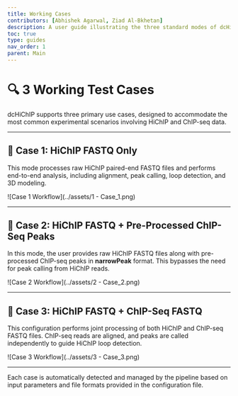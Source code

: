 ```yaml
---
title: Working Cases
contributors: [Abhishek Agarwal, Ziad Al-Bkhetan]
description: A user guide illustrating the three standard modes of dcHiChIP pipeline execution using test-case diagrams.
toc: true
type: guides
nav_order: 1
parent: Main
---
```


# 🔍 3 Working Test Cases

dcHiChIP supports three primary use cases, designed to accommodate the most common experimental scenarios involving HiChIP and ChIP-seq data.

---

## 🧪 Case 1: HiChIP FASTQ Only

This mode processes raw HiChIP paired-end FASTQ files and performs end-to-end analysis, including alignment, peak calling, loop detection, and 3D modeling.

![Case 1 Workflow](../assets/1 - Case_1.png)

---

## 🧬 Case 2: HiChIP FASTQ + Pre-Processed ChIP-Seq Peaks

In this mode, the user provides raw HiChIP FASTQ files along with pre-processed ChIP-seq peaks in **narrowPeak** format. This bypasses the need for peak calling from HiChIP reads.

![Case 2 Workflow](../assets/2 - Case_2.png)

---

## 🧫 Case 3: HiChIP FASTQ + ChIP-Seq FASTQ

This configuration performs joint processing of both HiChIP and ChIP-seq FASTQ files. ChIP-seq reads are aligned, and peaks are called independently to guide HiChIP loop detection.

![Case 3 Workflow](../assets/3 - Case_3.png)

---

Each case is automatically detected and managed by the pipeline based on input parameters and file formats provided in the configuration file.

